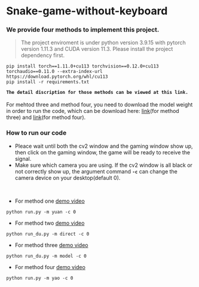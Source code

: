 # Snake-game-without-keyboard

### We provide four methods to implement this project.
>The project enviroment is under python version 3.9.15 with pytorch version 1.11.3 and CUDA version 11.3.
>Please install the project dependency first.
```shell
pip install torch==1.11.0+cu113 torchvision==0.12.0+cu113 torchaudio==0.11.0 --extra-index-url https://download.pytorch.org/whl/cu113
pip install -r requirements.txt
```
**``The detail discription for those methods can be viewed at this link.``**
<br/><br/>
For mehtod three and method four, you need to download the model weight in order to run the code, which can be download here: [link][1](for method three) and [link][2](for method four).

### How to run our code
+ Pleace wait until both the cv2 window and the gaming window show up, then click on the gaming window, the game will be ready to receive the signal.
+ Make sure which camera you are using. If the cv2 window is all black or not correctly show up, the argument command **``-c``** can change the camera device on your desktop(default 0).

<br/>

+ For method one [demo video][3]
```shell
python run.py -m yuan -c 0
```
+ For method two [demo video][4]
```shell
python run_du.py -m direct -c 0
```
+ For method three [demo video][5]
```shell
python run_du.py -m model -c 0
```
+ For method four [demo video][6]
```shell
python run.py -m yao -c 0
```

[1]: https://drive.google.com/file/d/1piKJIC01_I6YVz0juqCiy3kJXS4JDZhx/view?usp=share_link
[2]: https://drive.google.com/file/d/1OAMp327bKV47KRWz5aL9YpPZnS0RYQvE/view?usp=share_link
[3]: https://youtu.be/fEIULEbItR0
[4]: https://youtu.be/Uqw-957p3hk
[5]: https://youtu.be/j_IDteFhxGU
[6]: https://youtu.be/gAEc_gp_bGc
